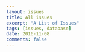 ```yaml
---
layout: issues
title: All issues
excerpt: "A List of Issues"
tags: [issues, database]
date: 2016-11-08
comments: false
---
```

